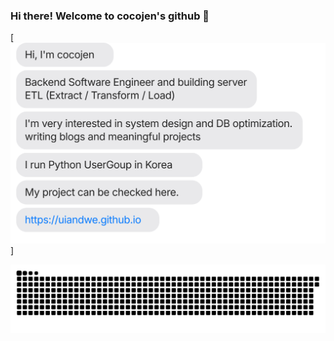 ### Hi there! Welcome to cocojen's github 👋


[![](https://github.com/cocojen/cocojen/blob/master/chat.svg)]



![](https://github.com/cocojen/cocojen/blob/output/github-contribution-grid-snake.svg)

